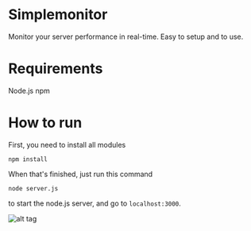 # Simplemonitor
Monitor your server performance in real-time. Easy to setup and to use.

# Requirements
Node.js 
npm

# How to run
First, you need to install all modules
```
npm install
```

When that's finished, just run this command 
```
node server.js
```
to start the node.js server, and go to ``` localhost:3000 ```.

![alt tag](http://i.imgur.com/J8ARuPQ.png)
